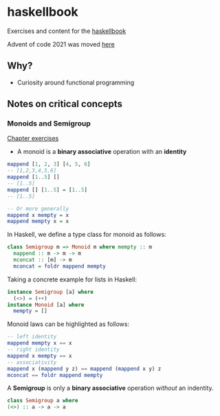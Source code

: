 # haskellbook

Exercises and content for the [haskellbook](https://haskellbook.com/)

Advent of code 2021 was moved [here](https://github.com/mtanzim/advent-of-code-2021)

## Why?

- Curiosity around functional programming

## Notes on critical concepts

### Monoids and Semigroup

[Chapter exercises](./ch15)

- A monoid is a **binary associative** operation with an **identity**

```haskell
mappend [1, 2, 3] [4, 5, 6]
-- [1,2,3,4,5,6]
mappend [1..5] []
-- [1..5]
mappend [] [1..5] = [1..5]
-- [1..5]

-- Or more generally
mappend x mempty = x
mappend mempty x = x
```

In Haskell, we define a type class for monoid as follows:

```haskell
class Semigroup m => Monoid m where mempty :: m
  mappend :: m -> m -> m
  mconcat :: [m] -> m
  mconcat = foldr mappend mempty
```

Taking a concrete example for lists in Haskell:

```haskell
instance Semigroup [a] where
  (<>) = (++)
instance Monoid [a] where
  mempty = []
```

Monoid laws can be highlighted as follows:

```haskell
-- left identity
mappend mempty x == x
-- right identity
mappend x mempty == x
-- associativity
mappend x (mappend y z) == mappend (mappend x y) z
mconcat == foldr mappend mempty
```

A **Semigroup** is only a **binary associative** operation _without_ an indentity.

```haskell
class Semigroup a where
(<>) :: a -> a -> a
```
